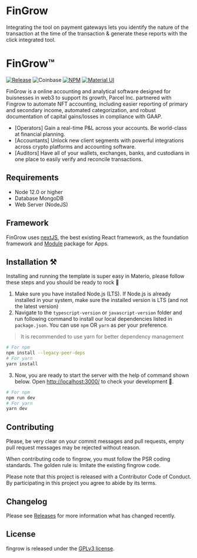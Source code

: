# FinGrow
Integrating the tool on payment gateways lets you identify the nature of the transaction at the time of the transaction &amp; generate these reports with the click integrated tool.

# FinGrow™

[![Release](https://img.shields.io/github/v/release/smitbaranwal/Fin-Grow_React_App)](https://github.com/fingrow/fingrow/releases)
![Coinbase](https://img.shields.io/bundlephobia/min/coinbase?style=plastic)
[![NPM](https://img.shields.io/npm/v/coinbase?style=plastic)](https://www.npmjs.com/package/@web3-onboard/coinbase)
[![Material UI](https://img.shields.io/npm/v/material?style=plastic)](https://www.npmjs.com/package/@mui/material)

FinGrow is a online accounting and analytical software designed for buisnesses in web3 to support its growth, Parcel Inc. partnered with Fingrow to automate NFT accounting, including easier reporting of primary and secondary income, automated categorization, and robust documentation of capital gains/losses in compliance with GAAP.

* [Operators] Gain a real-time P&L across your accounts. Be world-class at financial planning.
* [Accountants] Unlock new client segments with powerful integrations across crypto platforms and accounting software.
* [Auditors] Have all of your wallets, exchanges, banks, and custodians in one place to easily verify and reconcile transactions.

## Requirements

* Node 12.0 or higher
* Database MongoDB
* Web Server (NodeJS)

## Framework

FinGrow uses [nextJS](https://nextjs.org/), the best existing React framework, as the foundation framework and [Module](https://github.com/fingrow/module) package for Apps.

## Installation ⚒️

Installing and running the template is super easy in Materio, please follow these steps and you should be ready to rock 🤘

1. Make sure you have installed Node.js (LTS). If Node.js is already installed in your system, make sure the installed version is LTS (and not the latest version)
2. Navigate to the `typescript-version` or `javascript-version` folder and run following command to install our local dependencies listed in `package.json`. You can use `npm` OR `yarn` as per your preference.

> It is recommended to use yarn for better dependency management
```bash
# For npm
npm install --legacy-peer-deps
# For yarn
yarn install
```

3. Now, you are ready to start the server with the help of command shown below. Open [http://localhost:3000/](http://localhost:3000/) to check your development 🚀.

```bash
# For npm
npm run dev
# For yarn
yarn dev
```


## Contributing

Please, be very clear on your commit messages and pull requests, empty pull request messages may be rejected without reason.

When contributing code to fingrow, you must follow the PSR coding standards. The golden rule is: Imitate the existing fingrow code.

Please note that this project is released with a Contributor Code of Conduct. By participating in this project you agree to abide by its terms.

## Changelog

Please see [Releases](../../releases) for more information what has changed recently.

## License

fingrow is released under the [GPLv3 license](LICENSE.txt).
